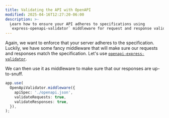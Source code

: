 ```yaml
---
title: Validating the API with OpenAPI
modified: 2025-04-16T12:27:20-06:00
description: >-
  Learn how to ensure your API adheres to specifications using
  `express-openapi-validator` middleware for request and response validation.
---
```


Again, we want to enforce that your server adheres to the specification. Luckily, we have some fancy middleware that will make sure our requests and responses match the specification. Let's use [`openapi-express-validator`](https://www.npmjs.com/package/express-openapi-validator).

We can then use it as middleware to make sure that our responses are up-to-snuff.

```ts
app.use(
  OpenApiValidator.middleware({
    apiSpec: './openapi.json',
    validateRequests: true,
    validateResponses: true,
  }),
);
```
